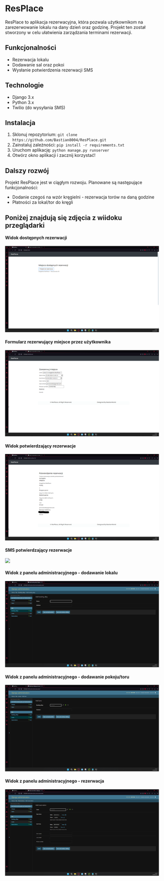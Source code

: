 <h1>ResPlace</h1>

<p>ResPlace to aplikacja rezerwacyjna, która pozwala użytkownikom na zarezerwowanie lokalu na dany dzień oraz godzinę. Projekt ten został stworzony w celu ułatwienia zarządzania terminami rezerwacji.</p>
 
<h2>Funkcjonalności</h2>
<ul>
    <li>Rezerwacja lokalu</li>
    <li>Dodawanie sal oraz pokoi</li>
	<li>Wysłanie potwierdzenia rezerwacji SMS</li>
</ul>

<h2>Technologie</h2>
<ul>
    <li>Django 3.x</li>
    <li>Python 3.x</li>
<li>Twilio (do wysyłania SMS)</li>
</ul>

<h2>Instalacja</h2>
<ol>
    <li>Sklonuj repozytorium: <code>git clone https://github.com/Bastian8004/ResPlace.git</code></li>
    <li>Zainstaluj zależności: <code>pip install -r requirements.txt</code></li>
    <li>Uruchom aplikację: <code>python manage.py runserver</code></li>
    <li>Otwórz okno aplikacji i zacznij korzystać!</li>
</ol>

<h2>Dalszy rozwój</h2>
<p>Projekt ResPlace jest w ciągłym rozwoju. Planowane są następujące funkcjonalności:</p>
<ul>
    <li>Dodanie czegoś na wzór kręgielni - rezerwacja torów na daną godzine</li>
    <li>Płatności za lokal/tor do kręgli</li>
</ul>

<h2>Poniżej znajdują się zdjęcia z wiidoku przeglądarki</h2>

<h4>Widok dostępnych rezerwacji</h4>
<img src="images/1.png">
<h4>Formularz rezerwujący miejsce przez użytkownika</h4>
<img src="images/2.png">
<h4>Widok potwierdzający rezerwacje</h4>
<img src="images/3.png">
<h4>SMS potwierdzający rezerwacje</h4>
<img src="images/4.png">
<h4>Widok z panelu administracyjnego - dodawanie lokalu</h4>
<img src="images/5.png">
<h4>Widok z panelu administracyjnego - dodawanie pokoju/toru</h4>
<img src="images/6.png">
<h4>Widok z panelu administracyjnego - rezerwacja</h4>
<img src="images/7.png">
